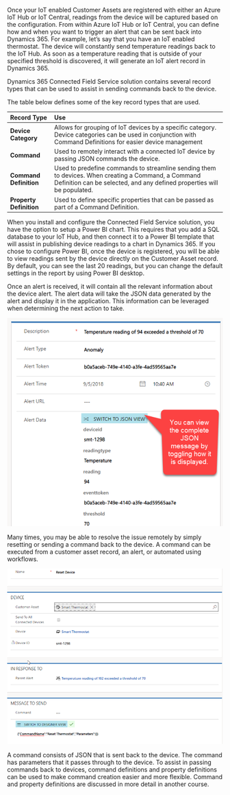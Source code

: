 Once your IoT enabled Customer Assets are registered with either an Azure IoT Hub or IoT Central, readings from the device will be captured based on the configuration.  From within Azure IoT Hub or IoT Central, you can define how and when you want to trigger an alert that can be sent back into Dynamics 365.  For example, let’s say that you have an IoT enabled thermostat.  The device will constantly send temperature readings back to the IoT Hub.  As soon as a temperature reading that is outside of your specified threshold is discovered, it will generate an IoT alert record in Dynamics 365. 

Dynamics 365 Connected Field Service solution contains several record types that can be used to assist in sending commands back to the device. 
 
The table below defines some of the key record types that are used.  

| **Record Type** | **Use** |
| :-------------- | :--- |
| **Device Category** | Allows for grouping of IoT devices by a specific category.  Device categories can be used in conjunction with Command Definitions for easier device management |
| **Command** | Used to remotely interact with a connected IoT device by passing JSON commands the device. |
| **Command Definition** | Used to predefine commands to streamline sending them to devices.  When creating a Command, a Command Definition can be selected, and any defined properties will be populated. |
| **Property Definition** | Used to define specific properties that can be passed as part of a Command Definition. |

When you install and configure the Connected Field Service solution, you have the option to setup a Power BI chart.  This requires that you add a SQL database to your IoT Hub, and then connect it to a Power BI template that will assist in publishing device readings to a chart in Dynamics 365.   If you chose to configure Power BI, once the device is registered, you will be able to view readings sent by the device directly on the Customer Asset record.  By default, you can see the last 20 readings, but you can change the default settings in the report by using Power BI desktop. 
 
Once an alert is received, it will contain all the relevant information about the device alert.  The alert data will take the JSON data generated by the alert and display it in the application.  This information can be leveraged when determining the next action to take.  

![JSON data generated](../media/1-rm-unit3.png)   

Many times, you may be able to resolve the issue remotely by simply resetting or sending a command back to the device.  A command can be executed from a customer asset record, an alert, or automated using workflows.  

![Command](../media/2-rm-unit3.png)   

A command consists of JSON that is sent back to the device.  The command has parameters that it passes through to the device.  To assist in passing commands back to devices, command definitions and property definitions can be used to make command creation easier and more flexible.    Command and property definitions are discussed in more detail in another course.  